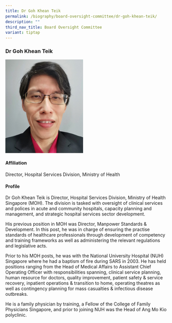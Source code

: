 ```yaml
---
title: Dr Goh Khean Teik
permalink: /biography/board-oversight-committee/dr-goh-khean-teik/
description: ""
third_nav_title: Board Oversight Committee
variant: tiptap
---
```

<h3>Dr Goh Khean Teik</h3><div class="isomer-image-wrapper"><img style="width: 48%;" height="auto" width="100%" alt="" src="/images/Biography/Board Oversight Committee/dr goh khean teik.jpg"></div><h4>Affiliation</h4><p>Director, Hospital Services Division, Ministry of Health</p><h4>Profile</h4><p>Dr Goh Khean Teik is Director, Hospital Services Division, Ministry of Health Singapore (MOH). The division is tasked with oversight of clinical services and polices in acute and community hospitals, capacity planning and management, and strategic hospital services sector development.</p><p>His previous position in MOH was Director, Manpower Standards &amp; Development. In this post, he was in charge of ensuring the practise standards of healthcare professionals through development of competency and training frameworks as well as administering the relevant regulations and legislative acts.</p><p>Prior to his MOH posts, he was with the National University Hospital (NUH) Singapore where he had a baptism of fire during SARS in 2003. He has held positions ranging from the Head of Medical Affairs to Assistant Chief Operating Officer with responsibilities spanning, clinical service planning, human resource for doctors, quality improvement, patient safety &amp; service recovery, inpatient operations &amp; transition to home, operating theatres as well as contingency planning for mass casualties &amp; infectious disease outbreaks.</p><p>He is a family physician by training, a Fellow of the College of Family Physicians Singapore, and prior to joining NUH was the Head of Ang Mo Kio polyclinic.</p>